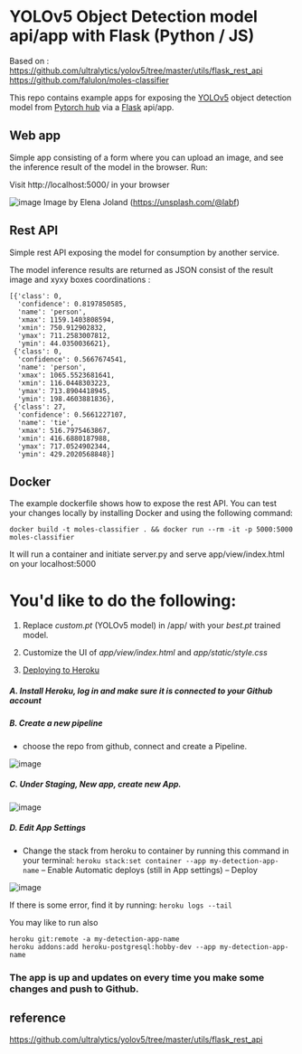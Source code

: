 # YOLOv5 Object Detection model api/app with Flask (Python / JS)
Based on : https://github.com/ultralytics/yolov5/tree/master/utils/flask_rest_api
           https://github.com/falulon/moles-classifier
           
This repo contains example apps for exposing the [YOLOv5](https://github.com/ultralytics/yolov5) object detection model from [Pytorch hub](https://pytorch.org/hub/ultralytics_yolov5/) via a [Flask](https://flask.palletsprojects.com/en/1.1.x/) api/app.

## Web app
Simple app consisting of a form where you can upload an image, and see the inference result of the model in the browser. Run:

Visit http://localhost:5000/ in your browser

![image](https://user-images.githubusercontent.com/79255543/168185163-c87e4bcf-1d18-4164-a54e-e0c86a199eed.png)
Image by Elena Joland (https://unsplash.com/@labf)

## Rest API
Simple rest API exposing the model for consumption by another service. 

The model inference results are returned as JSON consist of the result image and xyxy boxes coordinations :

```
[{'class': 0,
  'confidence': 0.8197850585,
  'name': 'person',
  'xmax': 1159.1403808594,
  'xmin': 750.912902832,
  'ymax': 711.2583007812,
  'ymin': 44.0350036621},
 {'class': 0,
  'confidence': 0.5667674541,
  'name': 'person',
  'xmax': 1065.5523681641,
  'xmin': 116.0448303223,
  'ymax': 713.8904418945,
  'ymin': 198.4603881836},
 {'class': 27,
  'confidence': 0.5661227107,
  'name': 'tie',
  'xmax': 516.7975463867,
  'xmin': 416.6880187988,
  'ymax': 717.0524902344,
  'ymin': 429.2020568848}]
```

## Docker
The example dockerfile shows how to expose the rest API.
You can test your changes locally by installing Docker and using the following command:

```
docker build -t moles-classifier . && docker run --rm -it -p 5000:5000 moles-classifier
```

It will run a container and initiate server.py and serve app/view/index.html on your localhost:5000

# You'd like to do the following: 

1. Replace _custom.pt_ (YOLOv5 model) in /app/ with your _best.pt_ trained model. 
2. Customize the UI of _app/view/index.html_
                   and _app/static/style.css_

3.  [Deploying to Heroku](https://github.com/falulon/moles-classifier/issues/1) 

##### **A. Install Heroku, log in and make sure it is connected to your Github account**

##### **B. Create a new pipeline**
- choose the repo from github, connect and create a Pipeline.

![image](https://user-images.githubusercontent.com/79255543/161379274-05585c2c-2e3b-4b68-9597-60f740f2957c.png)
##### **C. Under Staging, New app, create new App.**

![image](https://user-images.githubusercontent.com/79255543/161379308-6acfe51d-e2c9-4da3-b421-e193d9ad7ed4.png)
##### **D. Edit App Settings**
- Change the stack from heroku to container by running this command in your terminal:
`heroku stack:set container --app my-detection-app-name`
– Enable Automatic deploys (still in App settings) 
– Deploy

![image](https://user-images.githubusercontent.com/79255543/161379353-f350c3fe-9651-4037-98c8-89027264e693.png)


If there is some error, find it by running: 
`heroku logs --tail`

You may like to run also
```
heroku git:remote -a my-detection-app-name
heroku addons:add heroku-postgresql:hobby-dev --app my-detection-app-name
```

### **The app is up and updates on every time you make some changes and push to Github.**


## reference
https://github.com/ultralytics/yolov5/tree/master/utils/flask_rest_api

